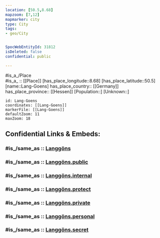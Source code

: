 ```yaml
---
location: [50.5,8.68] 
mapzoom: [7,12] 
mapmarker: city 
type: City
tags:
- geo/City


SpocWebEntityId: 31812
isDeleted: false
confidential: public

---
```

#is_a_/Place  
#is_a_ :: [[Place]] 
[has_place_longitude::8.68] 
[has_place_latitude::50.5] 
[name::Lang-Goens] 
has_place_country:: [[Germany]]  
has_place_province:: [[Hessen]] 
[Population::] 
[Unknown::] 


```leaflet
id: Lang-Goens
coordinates: [[Lang-Goens]] 
markerFile: [[Lang-Goens]] 
defaultZoom: 11 
maxZoom: 18
```


## Confidential Links & Embeds: 

### #is_/same_as :: [Langgöns](/_Standards/Earth/Continent/Europe/Europe~Central/Germany/Germany~West/Hessen/counties~Hessen/Gießen/cities~Gießen/Langgöns.md) 

### #is_/same_as :: [Langgöns.public](/_public/Earth/Continent/Europe/Europe~Central/Germany/Germany~West/Hessen/counties~Hessen/Gießen/cities~Gießen/Langgöns.public.md) 

### #is_/same_as :: [Langgöns.internal](/_internal/Earth/Continent/Europe/Europe~Central/Germany/Germany~West/Hessen/counties~Hessen/Gießen/cities~Gießen/Langgöns.internal.md) 

### #is_/same_as :: [Langgöns.protect](/_protect/Earth/Continent/Europe/Europe~Central/Germany/Germany~West/Hessen/counties~Hessen/Gießen/cities~Gießen/Langgöns.protect.md) 

### #is_/same_as :: [Langgöns.private](/_private/Earth/Continent/Europe/Europe~Central/Germany/Germany~West/Hessen/counties~Hessen/Gießen/cities~Gießen/Langgöns.private.md) 

### #is_/same_as :: [Langgöns.personal](/_personal/Earth/Continent/Europe/Europe~Central/Germany/Germany~West/Hessen/counties~Hessen/Gießen/cities~Gießen/Langgöns.personal.md) 

### #is_/same_as :: [Langgöns.secret](/_secret/Earth/Continent/Europe/Europe~Central/Germany/Germany~West/Hessen/counties~Hessen/Gießen/cities~Gießen/Langgöns.secret.md)

